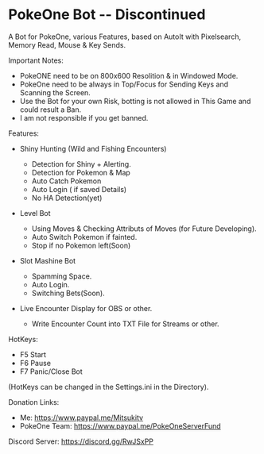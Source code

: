# PokeOne Bot -- Discontinued

A Bot for PokeOne, various Features, based on AutoIt with Pixelsearch, Memory Read, Mouse & Key Sends.

Important Notes:

- PokeONE need to be on 800x600 Resolition & in Windowed Mode.
- PokeOne need to be always in Top/Focus for Sending Keys and Scanning the Screen.
- Use the Bot for your own Risk, botting is not allowed in This Game and could result a Ban.
- I am not responsible if you get banned.


Features:

- Shiny Hunting (Wild and Fishing Encounters)
  - Detection for Shiny + Alerting.
  - Detection for Pokemon & Map
  - Auto Catch Pokemon
  - Auto Login ( if saved Details)
  - No HA Detection(yet)
- Level Bot
  - Using Moves & Checking Attributs of Moves (for Future Developing).
  - Auto Switch Pokemon if fainted.
  - Stop if no Pokemon left(Soon)
  
- Slot Mashine Bot
  - Spamming Space.
  - Auto Login.
  - Switching Bets(Soon).

- Live Encounter Display for OBS or other.
  - Write Encounter Count into TXT File for Streams or other.

HotKeys:

- F5 Start
- F6 Pause
- F7 Panic/Close Bot

(HotKeys can be changed in the Settings.ini in the Directory).

Donation Links: 

- Me: https://www.paypal.me/Mitsukitv
- PokeOne Team: https://www.paypal.me/PokeOneServerFund

Discord Server: https://discord.gg/RwJSxPP
